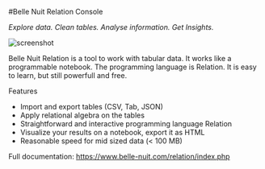 #Belle Nuit Relation Console

*Explore data. Clean tables. Analyse information. Get Insights.*

![screenshot](https://github.com/bellenuit/Belle-Nuit-Relation-Console/screenshot.jpeg)

Belle Nuit Relation is a tool to work with tabular data. It works like a programmable notebook. The programming language is Relation. It is easy to learn, but still powerfull and free.

Features

- Import and export tables (CSV, Tab, JSON)
- Apply relational algebra on the tables
- Straightforward and interactive programming language Relation
- Visualize your results on a notebook, export it as HTML
- Reasonable speed for mid sized data (< 100 MB)

Full documentation: https://www.belle-nuit.com/relation/index.php
